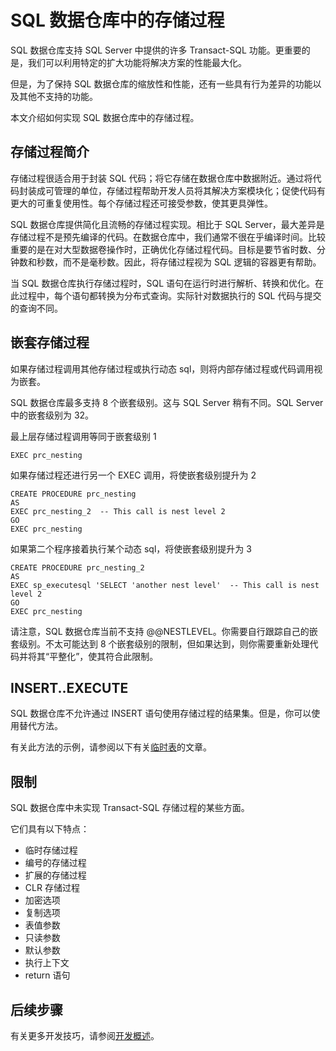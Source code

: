 <properties
   pageTitle="SQL 数据仓库中的存储过程 | Azure"
   description="有关在开发解决方案时实现 Azure SQL 数据仓库中的存储过程的技巧。"
   services="sql-data-warehouse"
   documentationCenter="NA"
   authors="jrowlandjones"
   manager="barbkess"
   editor=""/>

<tags
   ms.service="sql-data-warehouse"
   ms.date="03/03/2016"
   wacn.date="04/11/2016"/>

# SQL 数据仓库中的存储过程 

SQL 数据仓库支持 SQL Server 中提供的许多 Transact-SQL 功能。更重要的是，我们可以利用特定的扩大功能将解决方案的性能最大化。

但是，为了保持 SQL 数据仓库的缩放性和性能，还有一些具有行为差异的功能以及其他不支持的功能。

本文介绍如何实现 SQL 数据仓库中的存储过程。

## 存储过程简介
存储过程很适合用于封装 SQL 代码；将它存储在数据仓库中数据附近。通过将代码封装成可管理的单位，存储过程帮助开发人员将其解决方案模块化；促使代码有更大的可重复使用性。每个存储过程还可接受参数，使其更具弹性。

SQL 数据仓库提供简化且流畅的存储过程实现。相比于 SQL Server，最大差异是存储过程不是预先编译的代码。在数据仓库中，我们通常不很在乎编译时间。比较重要的是在对大型数据卷操作时，正确优化存储过程代码。目标是要节省时数、分钟数和秒数，而不是毫秒数。因此，将存储过程视为 SQL 逻辑的容器更有帮助。
 
当 SQL 数据仓库执行存储过程时，SQL 语句在运行时进行解析、转换和优化。在此过程中，每个语句都转换为分布式查询。实际针对数据执行的 SQL 代码与提交的查询不同。

## 嵌套存储过程
如果存储过程调用其他存储过程或执行动态 sql，则将内部存储过程或代码调用视为嵌套。

SQL 数据仓库最多支持 8 个嵌套级别。这与 SQL Server 稍有不同。SQL Server 中的嵌套级别为 32。

最上层存储过程调用等同于嵌套级别 1

```
EXEC prc_nesting
``` 
如果存储过程还进行另一个 EXEC 调用，将使嵌套级别提升为 2 
```
CREATE PROCEDURE prc_nesting
AS
EXEC prc_nesting_2  -- This call is nest level 2
GO
EXEC prc_nesting
```
如果第二个程序接着执行某个动态 sql，将使嵌套级别提升为 3
```
CREATE PROCEDURE prc_nesting_2
AS
EXEC sp_executesql 'SELECT 'another nest level'  -- This call is nest level 2
GO
EXEC prc_nesting
```

请注意，SQL 数据仓库当前不支持 @@NESTLEVEL。你需要自行跟踪自己的嵌套级别。不太可能达到 8 个嵌套级别的限制，但如果达到，则你需要重新处理代码并将其“平整化”，使其符合此限制。

## INSERT..EXECUTE
SQL 数据仓库不允许通过 INSERT 语句使用存储过程的结果集。但是，你可以使用替代方法。

有关此方法的示例，请参阅以下有关[临时表]的文章。

## 限制

SQL 数据仓库中未实现 Transact-SQL 存储过程的某些方面。

它们具有以下特点：

- 临时存储过程
- 编号的存储过程
- 扩展的存储过程
- CLR 存储过程
- 加密选项
- 复制选项
- 表值参数
- 只读参数
- 默认参数
- 执行上下文
- return 语句

## 后续步骤
有关更多开发技巧，请参阅[开发概述][]。

<!--Image references-->

<!--Article references-->
[临时表]: /documentation/articles/sql-data-warehouse-develop-temporary-tables
[开发概述]: /documentation/articles/sql-data-warehouse-overview-develop

<!--MSDN references-->
[nest level]: https://msdn.microsoft.com/zh-cn/library/ms187371.aspx

<!--Other Web references-->


<!---HONumber=Mooncake_0321_2016-->